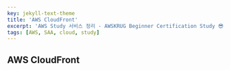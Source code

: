 ```yaml
---
key: jekyll-text-theme
title: 'AWS CloudFront'
excerpt: 'AWS Study 서비스 정리 - AWSKRUG Beginner Certification Study 😎'
tags: [AWS, SAA, cloud, study] 
---
```


## AWS CloudFront